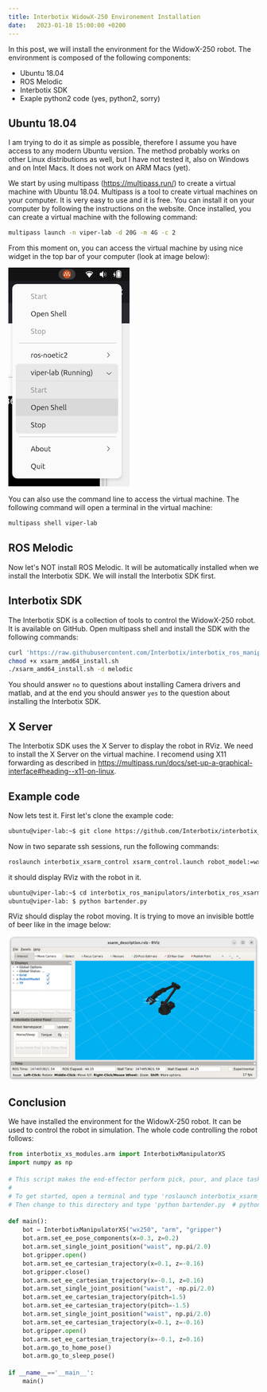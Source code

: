 ```yaml
---
title: Interbotix WidowX-250 Environement Installation
date:   2023-01-18 15:00:00 +0200
---
```


In this post, we will install the environment for the WidowX-250 robot. The environment is composed of the following components:

- Ubuntu 18.04
- ROS Melodic
- Interbotix SDK
- Exaple python2 code (yes, python2, sorry)

## Ubuntu 18.04

I am trying to do it as simple as possible, therefore I assume you have access to any modern Ubuntu version. The
method probably works on other Linux distributions as well, but I have not tested it, also on Windows and on Intel Macs. It does not work on ARM Macs (yet).

We start by using multipass (https://multipass.run/) to create a virtual machine with Ubuntu 18.04. Multipass is a tool to create virtual machines on your computer. It is very easy to use and it is free. You can install it on your computer by following the instructions on the website. Once installed, you can create a virtual machine with the following command:

```bash
multipass launch -n viper-lab -d 20G -m 4G -c 2
```

From this moment on, you can access the virtual machine by using nice widget in the top bar of your computer (look at image below):

![Multipass](/assets/images/wx250/multipass.jpg)

You can also use the command line to access the virtual machine. The following command will open a terminal in the virtual machine:

```bash
multipass shell viper-lab
```

## ROS Melodic

Now let's NOT install ROS Melodic. It will be automatically installed when we install the Interbotix SDK. We will install the Interbotix SDK first.

## Interbotix SDK

The Interbotix SDK is a collection of tools to control the WidowX-250 robot. It is available on GitHub. Open multipass shell and install the SDK with the following commands:

```bash
curl 'https://raw.githubusercontent.com/Interbotix/interbotix_ros_manipulators/main/interbotix_ros_xsarms/install/amd64/xsarm_amd64_install.sh' > xsarm_amd64_install.shc
chmod +x xsarm_amd64_install.sh 
./xsarm_amd64_install.sh -d melodic
```

You should answer `no` to questions about installing Camera drivers and matlab, and at the end you should answer `yes` to the question about installing the Interbotix SDK.

## X Server

The Interbotix SDK uses the X Server to display the robot in RViz. We need to install the X Server on the virtual machine. I recomend using X11 forwarding as described in https://multipass.run/docs/set-up-a-graphical-interface#heading--x11-on-linux.

## Example code

Now lets test it. First let's clone the example code:

```bash
ubuntu@viper-lab:~$ git clone https://github.com/Interbotix/interbotix_ros_manipulators.git
```

Now in two separate ssh sessions, run the following commands:

```bash
roslaunch interbotix_xsarm_control xsarm_control.launch robot_model:=wx250 use_sim:=true
```

it should display RViz with the robot in it.

```bash
ubuntu@viper-lab:~$ cd interbotix_ros_manipulators/interbotix_ros_xsarms/examples/python_demos/
ubuntu@viper-lab: $ python bartender.py
```

RViz should display the robot moving. It is trying to move an invisible bottle of beer like in the image below:

![Bartender](/assets/images/wx250/bartender.png)

## Conclusion

We have installed the environment for the WidowX-250 robot. It can be used to control the robot in simulation. The whole code controlling the robot follows:

```python
from interbotix_xs_modules.arm import InterbotixManipulatorXS
import numpy as np

# This script makes the end-effector perform pick, pour, and place tasks
#
# To get started, open a terminal and type 'roslaunch interbotix_xsarm_control xsarm_control.launch robot_model:=wx250'
# Then change to this directory and type 'python bartender.py  # python3 bartender.py if using ROS Noetic'

def main():
    bot = InterbotixManipulatorXS("wx250", "arm", "gripper")
    bot.arm.set_ee_pose_components(x=0.3, z=0.2)
    bot.arm.set_single_joint_position("waist", np.pi/2.0)
    bot.gripper.open()
    bot.arm.set_ee_cartesian_trajectory(x=0.1, z=-0.16)
    bot.gripper.close()
    bot.arm.set_ee_cartesian_trajectory(x=-0.1, z=0.16)
    bot.arm.set_single_joint_position("waist", -np.pi/2.0)
    bot.arm.set_ee_cartesian_trajectory(pitch=1.5)
    bot.arm.set_ee_cartesian_trajectory(pitch=-1.5)
    bot.arm.set_single_joint_position("waist", np.pi/2.0)
    bot.arm.set_ee_cartesian_trajectory(x=0.1, z=-0.16)
    bot.gripper.open()
    bot.arm.set_ee_cartesian_trajectory(x=-0.1, z=0.16)
    bot.arm.go_to_home_pose()
    bot.arm.go_to_sleep_pose()

if __name__=='__main__':
    main()
